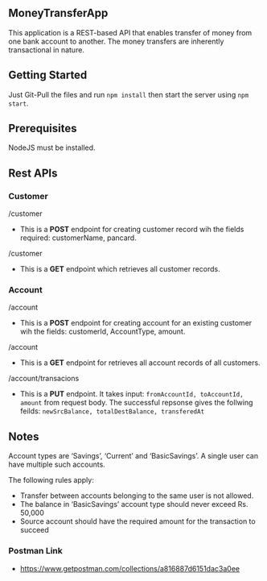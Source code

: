 ## MoneyTransferApp
This application is a REST-based API that enables transfer of money from one bank account to another. The money transfers are inherently transactional in nature.

## Getting Started
Just Git-Pull the files and run ```npm install``` then start the server using ```npm start```.

## Prerequisites
NodeJS must be installed.

## Rest APIs
### Customer

/customer  
- This is a **POST** endpoint for creating customer record wih the fields required: customerName, pancard. 

/customer
- This is a **GET** endpoint which retrieves all customer records.

### Account

/account
- This is a **POST** endpoint for creating account for an existing customer wih the fields: customerId, AccountType, amount. 

/account
- This is a **GET** endpoint for retrieves all account records of all customers. 

/account/transacions
- This is a **PUT** endpoint. 
It takes input: ```fromAccountId, toAccountId, amount``` from request body.
The successful repsonse gives the follwing feilds: ```newSrcBalance, totalDestBalance, transferedAt```

## Notes 
Account types are ‘Savings’, ‘Current’ and ‘BasicSavings’. A single user can have multiple such accounts. 

The following rules apply:
* Transfer between accounts belonging to the same user is not allowed.
* The balance in ‘BasicSavings’ account type should never exceed Rs. 50,000
* Source account should have the required amount for the transaction to succeed

### Postman Link
- https://www.getpostman.com/collections/a816887d6151dac3a0ee